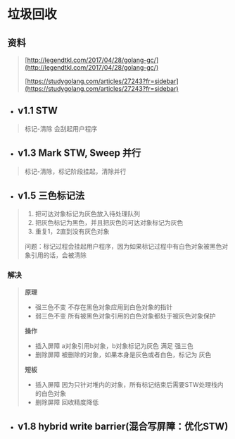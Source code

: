 # 垃圾回收

## 资料

> [http://legendtkl.com/2017/04/28/golang-gc/](http://legendtkl.com/2017/04/28/golang-gc/)
>
> [https://studygolang.com/articles/27243?fr=sidebar](https://studygolang.com/articles/27243?fr=sidebar)

* ## v1.1 STW

> 标记-清除 会刮起用户程序

* ## v1.3 Mark STW, Sweep 并行

> 标记-清除，标记阶段挂起，清除并行

* ## v1.5 三色标记法

> 1. 把可达对象标记为灰色放入待处理队列
> 2. 把灰色标记为黑色，并且把灰色的可达对象标记为灰色
> 3. 重复1，2直到没有灰色对象
>
> 问题：标记过程会挂起用户程序，因为如果标记过程中有白色对象被黑色对象引用的话，会被清除

### 解决

> **原理**
> * 强三色不变  不存在黑色对象应用到白色对象的指针
> * 弱三色不变 所有被黑色对象引用的白色对象都处于被灰色对象保护
>
> **操作**
> * 插入屏障  a对象引用b对象，b对象标记为灰色  满足 强三色
> * 删除屏障 被删除的对象，如果本身是灰色或者白色，标记为 灰色
>
> **短板**
> * 插入屏障  因为只针对堆内的对象，所有标记结束后需要STW处理栈内的白色对象
> * 删除屏障 回收精度降低

* ## v1.8 hybrid write barrier\(混合写屏障：优化STW\)



